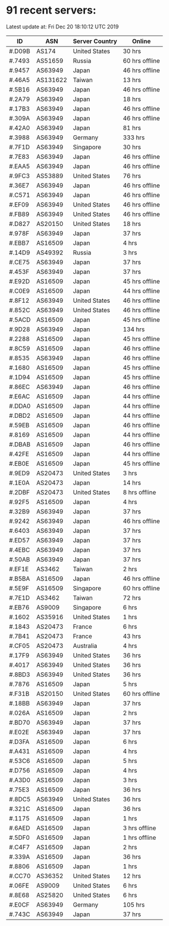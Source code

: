 # 91 recent servers:

Latest update at: Fri Dec 20 18:10:12 UTC 2019

| ID | ASN | Server Country | Online |
| -- | --- | -------------- | ------ |
| #.D09B | AS174 | United States | 30 hrs |
| #.7493 | AS51659 | Russia | 60 hrs offline |
| #.9457 | AS63949 | Japan | 46 hrs offline |
| #.46A5 | AS131622 | Taiwan | 13 hrs |
| #.5B16 | AS63949 | Japan | 46 hrs offline |
| #.2A79 | AS63949 | Japan | 18 hrs |
| #.17B3 | AS63949 | Japan | 46 hrs offline |
| #.309A | AS63949 | Japan | 46 hrs offline |
| #.42A0 | AS63949 | Japan | 81 hrs |
| #.3988 | AS63949 | Germany | 333 hrs |
| #.7F1D | AS63949 | Singapore | 30 hrs |
| #.7E83 | AS63949 | Japan | 46 hrs offline |
| #.EAA5 | AS63949 | Japan | 46 hrs offline |
| #.9FC3 | AS53889 | United States | 76 hrs |
| #.36E7 | AS63949 | Japan | 46 hrs offline |
| #.C571 | AS63949 | Japan | 46 hrs offline |
| #.EF09 | AS63949 | United States | 46 hrs offline |
| #.FB89 | AS63949 | United States | 46 hrs offline |
| #.D827 | AS20150 | United States | 18 hrs |
| #.978F | AS63949 | Japan | 37 hrs |
| #.EBB7 | AS16509 | Japan | 4 hrs |
| #.14D9 | AS49392 | Russia | 3 hrs |
| #.CE75 | AS63949 | Japan | 37 hrs |
| #.453F | AS63949 | Japan | 37 hrs |
| #.E92D | AS16509 | Japan | 45 hrs offline |
| #.C0E9 | AS16509 | Japan | 44 hrs offline |
| #.8F12 | AS63949 | United States | 46 hrs offline |
| #.852C | AS63949 | United States | 46 hrs offline |
| #.5ACD | AS16509 | Japan | 45 hrs offline |
| #.9D28 | AS63949 | Japan | 134 hrs |
| #.2288 | AS16509 | Japan | 45 hrs offline |
| #.8C59 | AS16509 | Japan | 46 hrs offline |
| #.8535 | AS63949 | Japan | 46 hrs offline |
| #.1680 | AS16509 | Japan | 45 hrs offline |
| #.1D94 | AS16509 | Japan | 45 hrs offline |
| #.86EC | AS63949 | Japan | 46 hrs offline |
| #.E6AC | AS16509 | Japan | 44 hrs offline |
| #.DDA0 | AS16509 | Japan | 44 hrs offline |
| #.DBD2 | AS16509 | Japan | 44 hrs offline |
| #.59EB | AS16509 | Japan | 46 hrs offline |
| #.8169 | AS16509 | Japan | 44 hrs offline |
| #.DBAB | AS16509 | Japan | 46 hrs offline |
| #.42FE | AS16509 | Japan | 44 hrs offline |
| #.EB0E | AS16509 | Japan | 45 hrs offline |
| #.9ED9 | AS20473 | United States | 3 hrs |
| #.1E0A | AS20473 | Japan | 14 hrs |
| #.2DBF | AS20473 | United States | 8 hrs offline |
| #.92F5 | AS16509 | Japan | 4 hrs |
| #.32B9 | AS63949 | Japan | 37 hrs |
| #.9242 | AS63949 | Japan | 46 hrs offline |
| #.6403 | AS63949 | Japan | 37 hrs |
| #.ED57 | AS63949 | Japan | 37 hrs |
| #.4EBC | AS63949 | Japan | 37 hrs |
| #.50AB | AS63949 | Japan | 37 hrs |
| #.EF1E | AS3462 | Taiwan | 2 hrs |
| #.B5BA | AS16509 | Japan | 46 hrs offline |
| #.5E9F | AS16509 | Singapore | 60 hrs offline |
| #.7E1D | AS3462 | Taiwan | 72 hrs |
| #.EB76 | AS9009 | Singapore | 6 hrs |
| #.1602 | AS35916 | United States | 1 hrs |
| #.1843 | AS20473 | France | 6 hrs |
| #.7B41 | AS20473 | France | 43 hrs |
| #.CF05 | AS20473 | Australia | 4 hrs |
| #.17F9 | AS63949 | United States | 36 hrs |
| #.4017 | AS63949 | United States | 36 hrs |
| #.8BD3 | AS63949 | United States | 36 hrs |
| #.7876 | AS16509 | Japan | 5 hrs |
| #.F31B | AS20150 | United States | 60 hrs offline |
| #.18BB | AS63949 | Japan | 37 hrs |
| #.026A | AS16509 | Japan | 2 hrs |
| #.BD70 | AS63949 | Japan | 37 hrs |
| #.E02E | AS63949 | Japan | 37 hrs |
| #.D3FA | AS16509 | Japan | 6 hrs |
| #.A431 | AS16509 | Japan | 4 hrs |
| #.53C6 | AS16509 | Japan | 5 hrs |
| #.D756 | AS16509 | Japan | 4 hrs |
| #.A3D0 | AS16509 | Japan | 3 hrs |
| #.75E3 | AS16509 | Japan | 36 hrs |
| #.8DC5 | AS63949 | United States | 36 hrs |
| #.321C | AS16509 | Japan | 36 hrs |
| #.1175 | AS16509 | Japan | 1 hrs |
| #.6AED | AS16509 | Japan | 3 hrs offline |
| #.5DF0 | AS16509 | Japan | 1 hrs offline |
| #.C4F7 | AS16509 | Japan | 2 hrs |
| #.339A | AS16509 | Japan | 36 hrs |
| #.8806 | AS16509 | Japan | 1 hrs |
| #.CC70 | AS36352 | United States | 12 hrs |
| #.06FE | AS9009 | United States | 6 hrs |
| #.8E68 | AS25820 | United States | 6 hrs |
| #.E0CF | AS63949 | Germany | 105 hrs |
| #.743C | AS63949 | Japan | 37 hrs |

